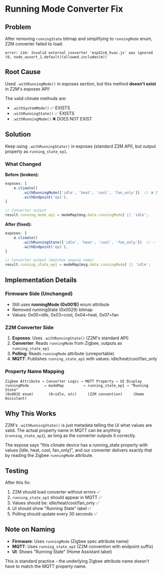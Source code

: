 # Running Mode Converter Fix

## Problem
After removing `runningState` bitmap and simplifying to `runningMode` enum, Z2M converter failed to load:

```
error: z2m: Invalid external converter 'esp32c6_hvac.js' was ignored
(0, node_assert_1.default)(allowed.includes(m))
```

## Root Cause
Used `.withRunningMode()` in exposes section, but this method **doesn't exist** in Z2M's exposes API!

The valid climate methods are:
- `.withSystemMode()`  ✅ EXISTS
- `.withRunningState()` ✅ EXISTS  
- `.withRunningMode()`  ❌ DOES NOT EXIST

## Solution
Keep using `.withRunningState()` in exposes (standard Z2M API), but output property as `running_state_ep1`.

### What Changed
**Before (broken):**
```javascript
exposes: [
    e.climate()
        .withRunningMode(['idle', 'heat', 'cool', 'fan_only'])  // ❌ Invalid method
        .withEndpoint('ep1'),
]

// Converter output
result.running_mode_ep1 = modeMap[msg.data.runningMode] || 'idle';
```

**After (fixed):**
```javascript
exposes: [
    e.climate()
        .withRunningState(['idle', 'heat', 'cool', 'fan_only'])  // ✅ Valid method
        .withEndpoint('ep1'),
]

// Converter output (matches expose name)
result.running_state_ep1 = modeMap[msg.data.runningMode] || 'idle';
```

## Implementation Details

### Firmware Side (Unchanged)
- Still uses **runningMode (0x001E)** enum attribute
- Removed runningState (0x0029) bitmap
- Values: 0x00=idle, 0x03=cool, 0x04=heat, 0x07=fan

### Z2M Converter Side
1. **Exposes**: Uses `.withRunningState()` (Z2M's standard API)
2. **Converter**: Reads `runningMode` from Zigbee, outputs as `running_state_ep1`
3. **Polling**: Reads `runningMode` attribute (unreportable)
4. **MQTT**: Publishes `running_state_ep1` with values: idle/heat/cool/fan_only

### Property Name Mapping
```
Zigbee Attribute → Converter Logic → MQTT Property → UI Display
runningMode       → modeMap         → running_state_ep1 → "Running State"
(0x001E enum)       (0→idle, etc)     (Z2M convention)     (Home Assistant)
```

## Why This Works
Z2M's `.withRunningState()` is just metadata telling the UI what values are valid. The actual property name in MQTT can be anything (`running_state_ep1`), as long as the converter outputs it correctly.

The expose says "this climate device has a running_state property with values [idle, heat, cool, fan_only]", and our converter delivers exactly that by reading the Zigbee `runningMode` attribute.

## Testing
After this fix:
1. Z2M should load converter without errors ✅
2. `running_state_ep1` should appear in MQTT ✅
3. Values should be: idle/heat/cool/fan_only ✅
4. UI should show "Running State" label ✅
5. Polling should update every 30 seconds ✅

## Note on Naming
- **Firmware**: Uses `runningMode` (Zigbee spec attribute name)
- **MQTT**: Uses `running_state_ep1` (Z2M convention with endpoint suffix)
- **UI**: Shows "Running State" (Home Assistant label)

This is standard practice - the underlying Zigbee attribute name doesn't have to match the MQTT property name.
